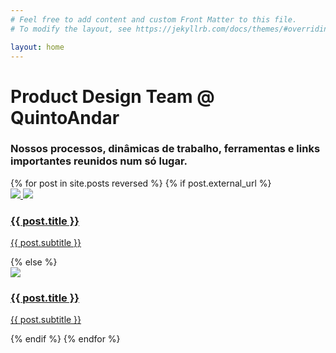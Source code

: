 ```yaml
---
# Feel free to add content and custom Front Matter to this file.
# To modify the layout, see https://jekyllrb.com/docs/themes/#overriding-theme-defaults

layout: home
---
```

<div class="container">  
  <div class="container-header">
    <h1>Product Design Team @ QuintoAndar</h1>
    <h3>Nossos processos, dinâmicas de trabalho, ferramentas e links importantes reunidos num só lugar.</h3>
  </div>
  <div class="container-cards">
    {% for post in site.posts reversed %}
      {% if post.external_url %}
        <a href="{{ post.external_url }}" class="{{ post.paddingtype }}" target="_blank">
          <div class="post-card">
            <div class="ico-container">
              <img src="{{site.baseurl}}/assets/img/{{ post.image }}">
              <img src="{{site.baseurl}}/assets/img/external.svg">
            </div>
            <div class="card-content">
              <h3>{{ post.title }}</h3>
              <p>{{ post.subtitle }}</p>
            </div>
          </div>
        </a>
      {% else %}
      <a href="{{ post.url }}" class="{{ post.paddingtype }}">
      	<div class="post-card">
      		<img src="{{site.baseurl}}/assets/img/{{ post.image }}">
      		<div class="card-content">
        		<h3>{{ post.title }}</h3>
        		<p>{{ post.subtitle }}</p>
        	</div>
        </div>
      </a>
      {% endif %}
    {% endfor %}
  </div>
</div>
